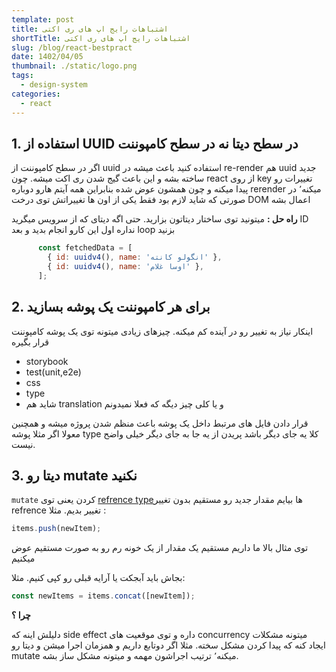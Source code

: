 ```yaml
---
template: post
title: اشتباهات رایج اپ های ری اکتی
shortTitle: اشتباهات رایج اپ های ری اکتی
slug: /blog/react-bestpract
date: 1402/04/05
thumbnail: ./static/logo.png
tags:
  - design-system
categories:
  - react
---
```


## 1. استفاده از UUID در سطح دیتا نه در سطح کامپوننت

اگر در سطح کامپوننت از  uuid استفاده کنید باعث میشه در re-render هم uuid جدید ساخته بشه و این باعث گیج شدن ری اکت میشه. چون react از روی key تغییرات رو پیدا میکنه و چون همشون عوض شده بنابراین همه آیتم هارو دوباره rerender میکنه٬ در صورتی که شاید لازم بود فقط یکی از اون ها تغییراتش توی درخت DOM اعمال بشه

**راه حل :** میتونید توی ساختار دیتاتون بزارید. حتی اگه دیتای که از سرویس میگرید ID  نداره اول این کارو انجام بدید و بعد loop بزنید

~~~javascript
      const fetchedData = [
        { id: uuidv4(), name: 'انگولو کانته' },
        { id: uuidv4(), name: 'اوسا غلام' },
      ];
~~~

## 2. برای هر کامپوننت یک پوشه بسازید

اینکار نیاز به تغییر رو در آینده کم میکنه. چیزهای زیادی میتونه توی یک پوشه کامپوننت قرار بگیره

- storybook
- test(unit,e2e)
- css
- type
- شاید هم translation و یا کلی چیز دیگه که فعلا نمیدونم

قرار دادن فایل های مرتبط داخل یک پوشه باعث منظم شدن پروژه میشه و همچنین معولا اگر مثلا پوشه type کلا یه جای دیگر باشد پریدن از یه جا به جای دیگر خیلی واضح نیست.



## 3. دیتا رو mutate نکنید

`mutate` کردن یعنی توی [refrence type](https://developer.mozilla.org/en-US/docs/Web/JavaScript/Data_structures#objects)ها بیایم مقدار جدید رو مستقیم بدون تغییر refrence تغییر بدیم. مثلا :

~~~js
items.push(newItem);
~~~

توی مثال بالا ما داریم مستقیم یک مقدار از یک خونه رم رو به صورت مستقیم عوض میکنیم

بجاش باید آبجکت یا آرایه قبلی رو کپی کنیم. مثلا:

~~~js
const newItems = items.concat([newItem]);
~~~

**چرا ؟**

دلیلش اینه که side effect داره و توی موقعیت های concurrency میتونه مشکلات ایجاد کنه که پیدا کردن مشکل سخته. مثلا اگر دوتابع داریم و همزمان اجرا میشن و دیتا رو mutate میکنه٬ ترتیب اجراشون مهمه و میتونه مشکل ساز بشه.

